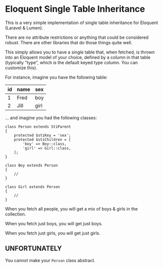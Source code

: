 Eloquent Single Table Inheritance
==================================

This is a very simple implementation of single table inheritance for Eloquent (Laravel & Lumen).

There are no attribute restrictions or anything that could be considered robust.
There are other libraries that do those things quite well.

This simply allows you to have a single table that, when fetched, is thrown into
an Eloquent model of your choice, defined by a column in that table
(typically "type", which is the default keyed type column. You can customize this).

For instance, imagine you have the following table:

| id | name | sex  |
| ---|------|------|
| 1  | Fred | boy  |
| 2  | Jill | girl |

... and imagine you had the following classes:

```
class Person extends StiParent
{
    protected $stiKey = 'sex';
    protected $stiChildren = [
        'boy' => Boy::class,
        'girl' => Girl::class,
    ];
}
```

```
class Boy extends Person
{
    //
}
```

```
class Girl extends Person
{
    //
}
```

When you fetch all people, you will get a mix of boys & girls in the collection.

When you fetch just boys, you will get just boys.

When you fetch just girls, you will get just girls.

UNFORTUNATELY
-------------

You cannot make your `Person` class abstract.
